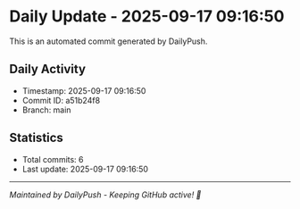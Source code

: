 # Daily Update - 2025-09-17 09:16:50

This is an automated commit generated by DailyPush.

## Daily Activity
- Timestamp: 2025-09-17 09:16:50
- Commit ID: a51b24f8
- Branch: main

## Statistics
- Total commits: 6
- Last update: 2025-09-17 09:16:50

---
*Maintained by DailyPush - Keeping GitHub active! 🚀*
